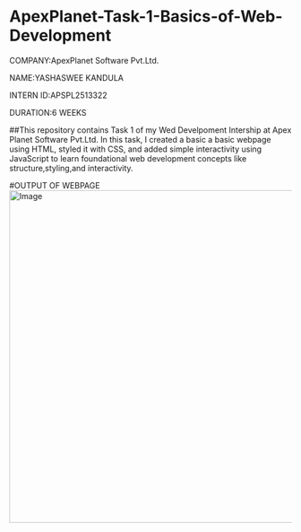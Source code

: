 # ApexPlanet-Task-1-Basics-of-Web-Development

COMPANY:ApexPlanet Software Pvt.Ltd.

NAME:YASHASWEE KANDULA

INTERN ID:APSPL2513322

DURATION:6 WEEKS

##This repository contains Task 1 of my Wed Develpoment Intership at Apex Planet Software Pvt.Ltd. In this task, I created a basic a basic webpage using HTML, styled it with CSS, and added simple interactivity using JavaScript to learn foundational web development concepts like structure,styling,and interactivity.

#OUTPUT OF WEBPAGE
<img width="787" height="593" alt="Image" src="https://github.com/user-attachments/assets/fd4bb46d-73e4-4df8-9ad8-e618e08c1d42" />
